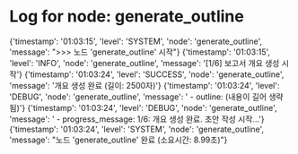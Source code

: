 # Log for node: generate_outline

{'timestamp': '01:03:15', 'level': 'SYSTEM', 'node': 'generate_outline', 'message': ">>> 노드 'generate_outline' 시작"}
{'timestamp': '01:03:15', 'level': 'INFO', 'node': 'generate_outline', 'message': '[1/6] 보고서 개요 생성 시작'}
{'timestamp': '01:03:24', 'level': 'SUCCESS', 'node': 'generate_outline', 'message': '개요 생성 완료 (길이: 2500자)'}
{'timestamp': '01:03:24', 'level': 'DEBUG', 'node': 'generate_outline', 'message': '  - outline: (내용이 길어 생략됨)'}
{'timestamp': '01:03:24', 'level': 'DEBUG', 'node': 'generate_outline', 'message': '  - progress_message: 1/6: 개요 생성 완료. 초안 작성 시작...'}
{'timestamp': '01:03:24', 'level': 'SYSTEM', 'node': 'generate_outline', 'message': "노드 'generate_outline' 완료 (소요시간: 8.99초)"}